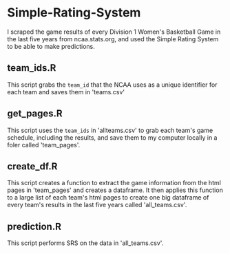 # Simple-Rating-System
I scraped the game results of every Division 1 Women's Basketball Game in the last five years from ncaa.stats.org, and used the Simple Rating System to be able to make predictions.

## team_ids.R
This script grabs the `team_id` that the NCAA uses as a unique identifier for each team and saves them in 'teams.csv'

## get_pages.R
This script uses the `team_ids` in 'allteams.csv' to grab each team's game schedule, including the results, and save them to my computer locally in a foler called 'team_pages'.

## create_df.R
This script creates a function to extract the game information from the html pages in 'team_pages' and creates a dataframe. It then applies this function to a large list of each team's html pages to create one big dataframe of every team's results in the last five years called 'all_teams.csv'.

## prediction.R
This script performs SRS on the data in 'all_teams.csv'.
